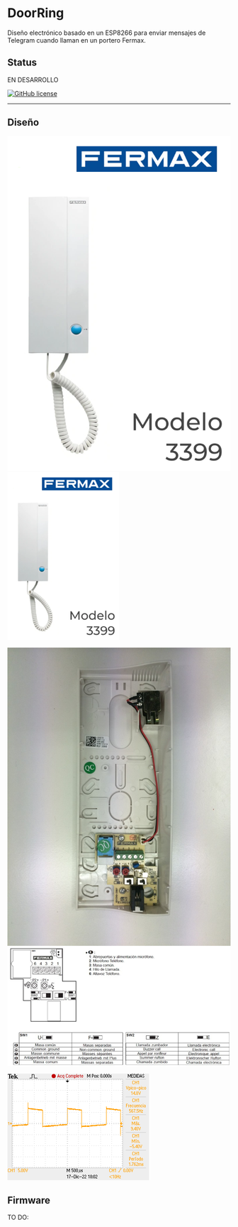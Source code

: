 # DoorRing

Diseño electrónico basado en un ESP8266 para enviar mensajes de Telegram cuando llaman en un portero Fermax.

## Status

EN DESARROLLO

[![GitHub license](https://img.shields.io/badge/license-MIT-blue.svg)](https://raw.githubusercontent.com/StartBootstrap/startbootstrap-agency/master/LICENSE)

___

## Diseño
![alt text](https://github.com/plextoriano/DoorRing/blob/main/images/fermax_3399_0.png?raw=true)
<img src="https://github.com/plextoriano/DoorRing/blob/main/images/fermax_3399_0.png" width=50% height=50%>


![alt text](https://github.com/plextoriano/DoorRing/blob/main/images/fermax_3399_1.jpg?raw=true)
![alt text](https://github.com/plextoriano/DoorRing/blob/main/images/fermax_3399_2.jpg?raw=true)

![alt text](https://github.com/plextoriano/DoorRing/blob/main/images/F0004TEK.png?raw=true)


## Firmware
TO DO:
